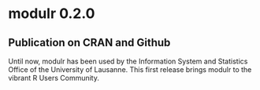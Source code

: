 # modulr 0.2.0

## Publication on CRAN and Github

Until now, modulr has been used by the Information System and Statistics Office
of the University of Lausanne. This first release brings modulr to the vibrant 
R Users Community.
